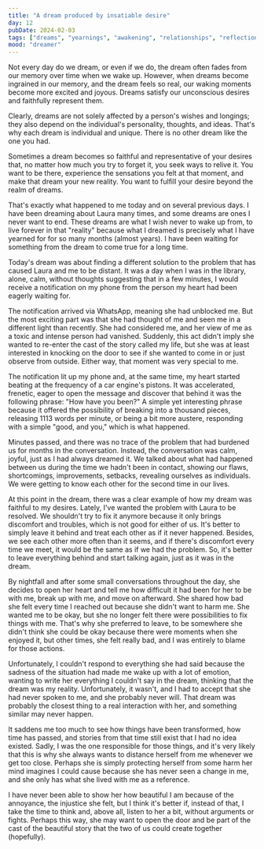 ```yaml
---
title: "A dream produced by insatiable desire"
day: 12
pubDate: 2024-02-03
tags: ["dreams", "yearnings", "awakening", "relationships", "reflections", "emotions", "overcoming", "reunion" ]
mood: "dreamer"
---
```


Not every day do we dream, or even if we do, the dream often fades from our memory over time when we wake up. However, when dreams become ingrained in our memory, and the dream feels so real, our waking moments become more excited and joyous. Dreams satisfy our unconscious desires and faithfully represent them.

Clearly, dreams are not solely affected by a person's wishes and longings; they also depend on the individual's personality, thoughts, and ideas. That's why each dream is individual and unique. There is no other dream like the one you had.

Sometimes a dream becomes so faithful and representative of your desires that, no matter how much you try to forget it, you seek ways to relive it. You want to be there, experience the sensations you felt at that moment, and make that dream your new reality. You want to fulfill your desire beyond the realm of dreams.

That's exactly what happened to me today and on several previous days. I have been dreaming about Laura many times, and some dreams are ones I never want to end. These dreams are what I wish never to wake up from, to live forever in that "reality" because what I dreamed is precisely what I have yearned for for so many months (almost years). I have been waiting for something from the dream to come true for a long time.

Today's dream was about finding a different solution to the problem that has caused Laura and me to be distant. It was a day when I was in the library, alone, calm, without thoughts suggesting that in a few minutes, I would receive a notification on my phone from the person my heart had been eagerly waiting for.

The notification arrived via WhatsApp, meaning she had unblocked me. But the most exciting part was that she had thought of me and seen me in a different light than recently. She had considered me, and her view of me as a toxic and intense person had vanished. Suddenly, this act didn't imply she wanted to re-enter the cast of the story called my life, but she was at least interested in knocking on the door to see if she wanted to come in or just observe from outside. Either way, that moment was very special to me.

The notification lit up my phone and, at the same time, my heart started beating at the frequency of a car engine's pistons. It was accelerated, frenetic, eager to open the message and discover that behind it was the following phrase: "How have you been?" A simple yet interesting phrase because it offered the possibility of breaking into a thousand pieces, releasing 1113 words per minute, or being a bit more austere, responding with a simple "good, and you," which is what happened.

Minutes passed, and there was no trace of the problem that had burdened us for months in the conversation. Instead, the conversation was calm, joyful, just as I had always dreamed it. We talked about what had happened between us during the time we hadn't been in contact, showing our flaws, shortcomings, improvements, setbacks, revealing ourselves as individuals. We were getting to know each other for the second time in our lives.

At this point in the dream, there was a clear example of how my dream was faithful to my desires. Lately, I've wanted the problem with Laura to be resolved. We shouldn't try to fix it anymore because it only brings discomfort and troubles, which is not good for either of us. It's better to simply leave it behind and treat each other as if it never happened. Besides, we see each other more often than it seems, and if there's discomfort every time we meet, it would be the same as if we had the problem. So, it's better to leave everything behind and start talking again, just as it was in the dream.

By nightfall and after some small conversations throughout the day, she decides to open her heart and tell me how difficult it had been for her to be with me, break up with me, and move on afterward. She shared how bad she felt every time I reached out because she didn't want to harm me. She wanted me to be okay, but she no longer felt there were possibilities to fix things with me. That's why she preferred to leave, to be somewhere she didn't think she could be okay because there were moments when she enjoyed it, but other times, she felt really bad, and I was entirely to blame for those actions.

Unfortunately, I couldn't respond to everything she had said because the sadness of the situation had made me wake up with a lot of emotion, wanting to write her everything I couldn't say in the dream, thinking that the dream was my reality. Unfortunately, it wasn't, and I had to accept that she had never spoken to me, and she probably never will. That dream was probably the closest thing to a real interaction with her, and something similar may never happen.

It saddens me too much to see how things have been transformed, how time has passed, and stories from that time still exist that I had no idea existed. Sadly, I was the one responsible for those things, and it's very likely that this is why she always wants to distance herself from me whenever we get too close. Perhaps she is simply protecting herself from some harm her mind imagines I could cause because she has never seen a change in me, and she only has what she lived with me as a reference.

I have never been able to show her how beautiful I am because of the annoyance, the injustice she felt, but I think it's better if, instead of that, I take the time to think and, above all, listen to her a bit, without arguments or fights. Perhaps this way, she may want to open the door and be part of the cast of the beautiful story that the two of us could create together (hopefully).